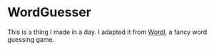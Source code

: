 # WordGuesser
This is a thing I made in a day. I adapted it from [Wordl](https://www.powerlanguage.co.uk/wordle/), a fancy word guessing game.
